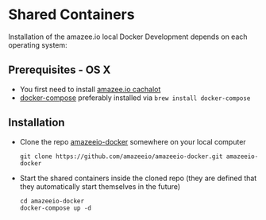 # Shared Containers


Installation of the amazee.io local Docker Development depends on each operating system:
 
## Prerequisites - OS X
- You first need to install [amazee.io cachalot](./os_x_cachalot.md)
- [docker-compose](https://docs.docker.com/compose/install/) preferably installed via `brew install docker-compose`


## Installation

- Clone the repo [amazeeio-docker](https://github.com/amazeeio/amazeeio-docker) somewhere on your local computer

	```
	git clone https://github.com/amazeeio/amazeeio-docker.git amazeeio-docker
	```

- Start the shared containers inside the cloned repo (they are defined that they automatically start themselves in the future)

	```
	cd amazeeio-docker
    docker-compose up -d
	```
